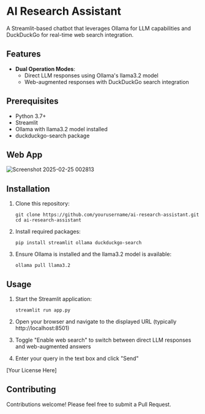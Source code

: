 # AI Research Assistant

A Streamlit-based chatbot that leverages Ollama for LLM capabilities and DuckDuckGo for real-time web search integration.

## Features

- **Dual Operation Modes**: 
  - Direct LLM responses using Ollama's llama3.2 model
  - Web-augmented responses with DuckDuckGo search integration

## Prerequisites

- Python 3.7+
- Streamlit
- Ollama with llama3.2 model installed
- duckduckgo-search package

## Web App

![Screenshot 2025-02-25 002813](https://github.com/user-attachments/assets/54c7b21a-ae19-47ba-b3b2-0be853c8230e)

## Installation

1. Clone this repository:
   ```
   git clone https://github.com/yourusername/ai-research-assistant.git
   cd ai-research-assistant
   ```

2. Install required packages:
   ```
   pip install streamlit ollama duckduckgo-search
   ```

3. Ensure Ollama is installed and the llama3.2 model is available:
   ```
   ollama pull llama3.2
   ```

## Usage

1. Start the Streamlit application:
   ```
   streamlit run app.py
   ```

2. Open your browser and navigate to the displayed URL (typically http://localhost:8501)

3. Toggle "Enable web search" to switch between direct LLM responses and web-augmented answers

4. Enter your query in the text box and click "Send"

[Your License Here]

## Contributing

Contributions welcome! Please feel free to submit a Pull Request.
